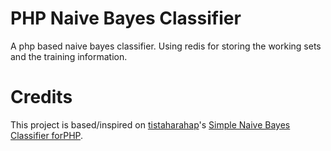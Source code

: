 # PHP Naive Bayes Classifier

A php based naive bayes classifier. Using redis for storing the working sets and the training information.

# Credits
This project is based/inspired on [tistaharahap](https://github.com/tistaharahap)'s [Simple Naive Bayes Classifier forPHP](https://github.com/tistaharahap/Simple-Naive-Bayes-Classifier-for-PHP).

